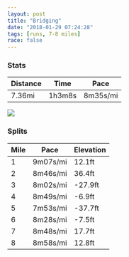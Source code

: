 ```yaml
---
layout: post
title: "Bridging"
date: "2018-01-29 07:24:28"
tags: [runs, 7-8 miles]
race: false
---
```


### Stats

| Distance | Time | Pace |
|----------|------|------|
|7.36mi|1h3m8s|8m35s/mi|

<img src='https://maps.googleapis.com/maps/api/staticmap?maptype=roadmap&path=enc:{xrwFbkqbMvB_HfAEzt@zf@tXpHlOah@_AUf@{CbOmo@o@dBbAeHy@qB~FoOdR{y@wLbj@@qDz@_Aa^nfB]wEvDuX|Ce@pCeEx@oI`CqFeC_Bb@yDe[eJwy@yJgElAwHtJn@~WbHF@bE}GdU_E@uHxU&key=AIzaSyC1MId7bFpkLXNAaYhBSTb8jLyiSqzbDtM&size=800x800&markers=color:yellow|label:S|40.73374,-73.98594&markers=color:green|label:F|40.73361999999998,-73.98597'>

### Splits

| Mile | Pace | Elevation |
|------|------|-----------|
|1|9m07s/mi|12.1ft|
|2|8m46s/mi|36.4ft|
|3|8m02s/mi|-27.9ft|
|4|8m49s/mi|-6.9ft|
|5|7m53s/mi|-37.7ft|
|6|8m28s/mi|-7.5ft|
|7|8m48s/mi|17.7ft|
|8|8m58s/mi|12.8ft|
